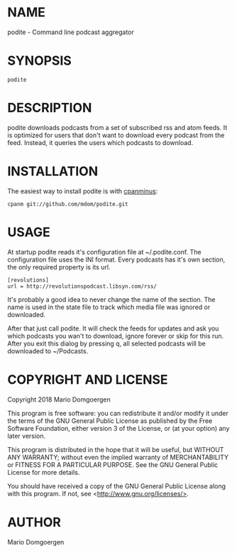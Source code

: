 # NAME

podite - Command line podcast aggregator

# SYNOPSIS

    podite

# DESCRIPTION

podite downloads podcasts from a set of subscribed rss and atom feeds. It
is optimized for users that don't want to download every podcast from
the feed.  Instead, it queries the users which podcasts to download.

# INSTALLATION

The easiest way to install podite is with
[cpanminus](https://github.com/miyagawa/cpanminus):

    cpanm git://github.com/mdom/podite.git

# USAGE

At startup podite reads it's configuration file at ~/.podite.conf. The
configuration file uses the INI format. Every podcasts has it's own section,
the only required property is its url.

    [revolutions]
    url = http://revolutionspodcast.libsyn.com/rss/

It's probably a good idea to never change the name of the section. The name is
used in the state file to track which media file was ignored or downloaded.

After that just call podite. It will check the feeds for updates and ask you
which podcasts you wan't to download, ignore forever or skip for this run.
After you exit this dialog by pressing q, all selected podcasts will be
downloaded to ~/Podcasts.

# COPYRIGHT AND LICENSE

Copyright 2018 Mario Domgoergen

This program is free software: you can redistribute it and/or modify
it under the terms of the GNU General Public License as published by
the Free Software Foundation, either version 3 of the License, or
(at your option) any later version.

This program is distributed in the hope that it will be useful,
but WITHOUT ANY WARRANTY; without even the implied warranty of
MERCHANTABILITY or FITNESS FOR A PARTICULAR PURPOSE.  See the
GNU General Public License for more details.

You should have received a copy of the GNU General Public License
along with this program.  If not, see &lt;http://www.gnu.org/licenses/>.

# AUTHOR

Mario Domgoergen
